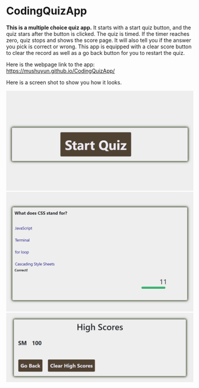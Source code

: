 # CodingQuizApp
**This is a multiple choice quiz app.** It starts with a start quiz button, and the quiz stars after the button is clicked. The quiz is timed. If the timer reaches zero, quiz stops and shows the score page. It will also tell you if the answer you pick is correct or wrong. 
This app is equipped with a clear score button to clear the record as well as a go back button for you to restart the quiz.

Here is the webpage link to the app: https://mushuyun.github.io/CodingQuizApp/

Here is a screen shot to show you how it looks.

![CodingQuizApp Screen Shots](images/screenShot1.png)
![CodingQuizApp Screen Shots](images/screenShot2.png)
![CodingQuizApp Screen Shots](images/ScreenShot3.png)
